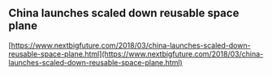 ## China launches scaled down reusable space plane
  
  [https://www.nextbigfuture.com/2018/03/china-launches-scaled-down-reusable-space-plane.html](https://www.nextbigfuture.com/2018/03/china-launches-scaled-down-reusable-space-plane.html)